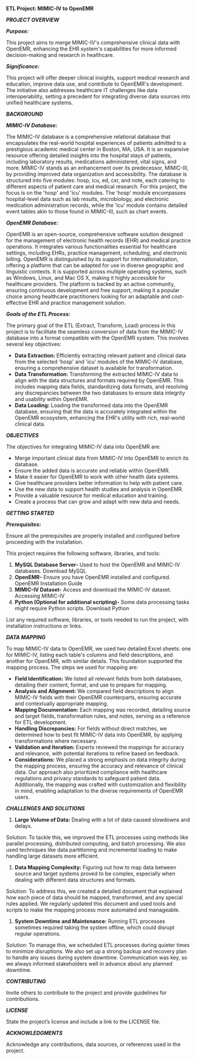 **ETL Project: MIMIC-IV to OpenEMR**

**_PROJECT OVERVIEW_**

**_Purpose:_**

This project aims to merge MIMIC-IV's comprehensive clinical data with OpenEMR, enhancing the EHR system's capabilities for more informed decision-making and research in healthcare.

**_Significance:_**

This project will offer deeper clinical insights, support medical research and education, improve data use, and contribute to OpenEMR's development. The initiative also addresses healthcare IT challenges like data interoperability, setting a precedent for integrating diverse data sources into unified healthcare systems.

**_BACKGROUND_**

**_MIMIC-IV Database:_**

The MIMIC-IV database is a comprehensive relational database that encapsulates the real-world hospital experiences of patients admitted to a prestigious academic medical center in Boston, MA, USA. It is an expansive resource offering detailed insights into the hospital stays of patients, including laboratory results, medications administered, vital signs, and more. MIMIC-IV stands as an enhancement over its predecessor, MIMIC-III, by providing improved data organization and accessibility. The database is structured into five modules: hosp, icu, ed, cxr, and note, each catering to different aspects of patient care and medical research. For this project, the focus is on the 'hosp' and 'icu' modules. The 'hosp' module encompasses hospital-level data such as lab results, microbiology, and electronic medication administration records, while the 'icu' module contains detailed event tables akin to those found in MIMIC-III, such as chart events.

**_OpenEMR Database:_**

OpenEMR is an open-source, comprehensive software solution designed for the management of electronic health records (EHR) and medical practice operations. It integrates various functionalities essential for healthcare settings, including EHRs, practice management, scheduling, and electronic billing. OpenEMR is distinguished by its support for internationalization, offering a platform that can be adapted for use in diverse geographic and linguistic contexts. It is supported across multiple operating systems, such as Windows, Linux, and Mac OS X, making it highly accessible for healthcare providers. The platform is backed by an active community, ensuring continuous development and free support, making it a popular choice among healthcare practitioners looking for an adaptable and cost-effective EHR and practice management solution.

**_Goals of the ETL Process:_**

The primary goal of the ETL (Extract, Transform, Load) process in this project is to facilitate the seamless conversion of data from the MIMIC-IV database into a format compatible with the OpenEMR system. This involves several key objectives:

- **Data Extraction:** Efficiently extracting relevant patient and clinical data from the selected 'hosp' and 'icu' modules of the MIMIC-IV database, ensuring a comprehensive dataset is available for transformation.
- **Data Transformation:** Transforming the extracted MIMIC-IV data to align with the data structures and formats required by OpenEMR. This includes mapping data fields, standardizing data formats, and resolving any discrepancies between the two databases to ensure data integrity and usability within OpenEMR.
- **Data Loading:** Loading the transformed data into the OpenEMR database, ensuring that the data is accurately integrated within the OpenEMR ecosystem, enhancing the EHR's utility with rich, real-world clinical data.

**_OBJECTIVES_**

The objectives for integrating MIMIC-IV data into OpenEMR are:

- Merge important clinical data from MIMIC-IV into OpenEMR to enrich its database.
- Ensure the added data is accurate and reliable within OpenEMR.
- Make it easier for OpenEMR to work with other health data systems.
- Give healthcare providers better information to help with patient care.
- Use the new data to support health studies and analysis in OpenEMR.
- Provide a valuable resource for medical education and training.
- Create a process that can grow and adapt with new data and needs.

**_GETTING STARTED_**

**_Prerequisites:_**

Ensure all the prerequisites are properly installed and configured before proceeding with the installation.

This project requires the following software, libraries, and tools:

1. **MySQL Database Server-** Used to host the OpenEMR and MIMIC-IV databases. Download MySQL
2. **OpenEMR-** Ensure you have OpenEMR installed and configured. OpenEMR Installation Guide
3. **MIMIC-IV Dataset-** Access and download the MIMIC-IV dataset. Accessing MIMIC-IV
4. **Python (Optional for additional scripting)-** Some data processing tasks might require Python scripts. Download Python

List any required software, libraries, or tools needed to run the project, with installation instructions or links.

**_DATA MAPPING_**

To map MIMIC-IV data to OpenEMR, we used two detailed Excel sheets: one for MIMIC-IV, listing each table's columns and field descriptions, and another for OpenEMR, with similar details. This foundation supported the mapping process. The steps we used for mapping are:

- **Field Identification:** We listed all relevant fields from both databases, detailing their content, format, and use to prepare for mapping.
- **Analysis and Alignment:** We compared field descriptions to align MIMIC-IV fields with their OpenEMR counterparts, ensuring accurate and contextually appropriate mapping.
- **Mapping Documentation:** Each mapping was recorded, detailing source and target fields, transformation rules, and notes, serving as a reference for ETL development.
- **Handling Discrepancies:** For fields without direct matches, we determined how to best fit MIMIC-IV data into OpenEMR, by applying transformations where necessary.
- **Validation and Iteration:** Experts reviewed the mappings for accuracy and relevance, with potential iterations to refine based on feedback.
- **Considerations:** We placed a strong emphasis on data integrity during the mapping process, ensuring the accuracy and relevance of clinical data. Our approach also prioritized compliance with healthcare regulations and privacy standards to safeguard patient data. Additionally, the mapping was crafted with customization and flexibility in mind, enabling adaptation to the diverse requirements of OpenEMR users.

**_CHALLENGES AND SOLUTIONS_**

1. **Large Volume of Data:** Dealing with a lot of data caused slowdowns and delays.

Solution: To tackle this, we improved the ETL processes using methods like parallel processing, distributed computing, and batch processing. We also used techniques like data partitioning and incremental loading to make handling large datasets more efficient.

1. **Data Mapping Complexity:** Figuring out how to map data between source and target systems proved to be complex, especially when dealing with different data structures and formats.

Solution: To address this, we created a detailed document that explained how each piece of data should be mapped, transformed, and any special rules applied. We regularly updated this document and used tools and scripts to make the mapping process more automated and manageable.

1. **System Downtime and Maintenance:** Running ETL processes sometimes required taking the system offline, which could disrupt regular operations.

Solution: To manage this, we scheduled ETL processes during quieter times to minimize disruptions. We also set up a strong backup and recovery plan to handle any issues during system downtime. Communication was key, so we always informed stakeholders well in advance about any planned downtime.

**_CONTRIBUTING_**

Invite others to contribute to the project and provide guidelines for contributions.

**_LICENSE_**

State the project’s license and include a link to the LICENSE file.

**_ACKNOWLEDGMENTS_**

Acknowledge any contributions, data sources, or references used in the project.
